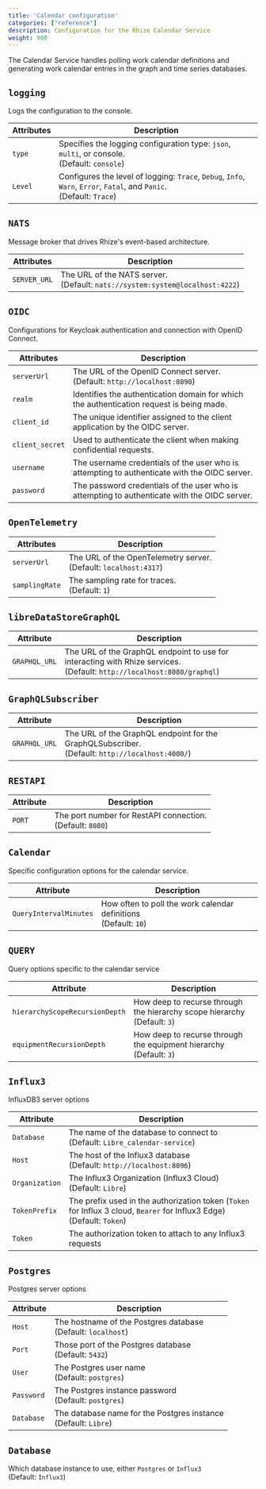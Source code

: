 ```yaml
---
title: 'Calendar configuration'
categories: ["reference"]
description: Configuration for the Rhize Calendar Service
weight: 900
---
```


 The Calendar Service handles polling work calendar definitions and generating work calendar entries in the graph and time series databases.

## `logging`

 Logs the configuration to the console.

| Attributes          | Description                                                                                                                                                                                    |
|---------------------|------------------------------------------------------------------------------------------------------------------------------------------------------------------------------------------------|
| `type`              | Specifies the logging configuration type: `json`, `multi`, or console. <br />(Default: `console`)                                                                                   |                                                                                                                                                 
| `Level`             | Configures the level of logging: `Trace`, `Debug`, `Info`, `Warn`, `Error`, `Fatal`, and `Panic`. <br />(Default: `Trace`)                                                                     |

## `NATS`

 Message broker that drives Rhize's event-based architecture.

| Attributes          | Description                                                                                                                                                                                    |
|---------------------|------------------------------------------------------------------------------------------------------------------------------------------------------------------------------------------------|
| `SERVER_URL`         | The URL of the NATS server. <br />(Default: `nats://system:system@localhost:4222`)                                                              |


## `OIDC`

 Configurations for Keycloak authentication and connection with OpenID Connect.

| Attributes          | Description                                                                                                                                                                                    |
|---------------------|------------------------------------------------------------------------------------------------------------------------------------------------------------------------------------------------|
| `serverUrl`         | The URL of the OpenID Connect server. <br />(Default: `http://localhost:8090`)    |                                                                                                                    
| `realm`             | Identifies the authentication domain for which the authentication request is being made.                                                                              |
| `client_id`         | The unique identifier assigned to the client application by the OIDC server.                                                                                      |
| `client_secret`     | Used to authenticate the client when making confidential requests.                                                                       |
| `username`          | The username credentials of the user who is attempting to authenticate with the OIDC server.                                                           |
| `password`          | The password credentials of the user who is attempting to authenticate with the OIDC server.                                                                         |

## `OpenTelemetry`

| Attributes          | Description                                                                                                                                                                                    |
|---------------------|------------------------------------------------------------------------------------------------------------------------------------------------------------------------------------------------|
| `serverUrl`         | The URL of the OpenTelemetry server. <br />(Default: `localhost:4317`)                                                                                                                         | 
| `samplingRate`      | The sampling rate for traces. <br />(Default: `1`)                                   |

## `libreDataStoreGraphQL`

| Attribute | Description |
|---------------------|------------------------------------------------------------------------------------------------------------------------------------------------------------------------------------------------|
| `GRAPHQL_URL`         | The URL of the GraphQL endpoint to use for interacting with Rhize services. <br />(Default: `http://localhost:8080/graphql`) |

## `GraphQLSubscriber`

| Attribute | Description |
|---------------------|------------------------------------------------------------------------------------------------------------------------------------------------------------------------------------------------|
| `GRAPHQL_URL`         | The URL of the GraphQL endpoint for the GraphQLSubscriber. <br />(Default: `http://localhost:4000/`)|

## `RESTAPI`

| Attribute | Description |
|---------------------|------------------------------------------------------------------------------------------------------------------------------------------------------------------------------------------------|
| `PORT`         | The port number for RestAPI connection.  <br />(Default: `8080`)                                                                                                                                    |

## `Calendar`

Specific configuration options for the calendar service.

| Attribute | Description |
|---------------------|------------------------------------------------------------------------------------------------------------------------------------------------------------------------------------------------|
| `QueryIntervalMinutes`         | How often to poll the work calendar definitions <br />(Default: `10`)|

## `QUERY`

Query options specific to the calendar service

| Attribute | Description |
|---------------------|------------------------------------------------------------------------------------------------------------------------------------------------------------------------------------------------|
| `hierarchyScopeRecursionDepth`         | How deep to recurse through the hierarchy scope hierarchy <br />(Default: `3`)|
| `equipmentRecursionDepth`         | How deep to recurse through the equipment hierarchy <br />(Default: `3`)|

## `Influx3`

InfluxDB3 server options

| Attribute | Description |
|---------------------|------------------------------------------------------------------------------------------------------------------------------------------------------------------------------------------------|
| `Database`         | The name of the database to connect to <br />(Default: `Libre_calendar-service`)|
| `Host`         | The host of the Influx3 database <br />(Default: `http://localhost:8096`)|
| `Organization`         | The Influx3 Organization (Influx3 Cloud) <br />(Default: `Libre`)|
| `TokenPrefix`         | The prefix used in the authorization token (`Token` for Influx 3 cloud, `Bearer` for Influx3 Edge) <br />(Default: `Token`)|
| `Token`         | The authorization token to attach to any Influx3 requests|

## `Postgres`

Postgres server options

| Attribute | Description |
|---------------------|------------------------------------------------------------------------------------------------------------------------------------------------------------------------------------------------|
| `Host`         | The hostname of the Postgres database <br />(Default: `localhost`)|
| `Port`         | Those port of the Postgres database <br />(Default: `5432`)|
| `User`         | The Postgres user name <br />(Default: `postgres`)|
| `Password`         | The Postgres instance password <br />(Default: `postgres`)|
| `Database`         | The database name for the Postgres instance <br />(Default: `Libre`)|

## `Database`

Which database instance to use, either `Postgres` or `Influx3` <br />(Default: `Influx3`)
